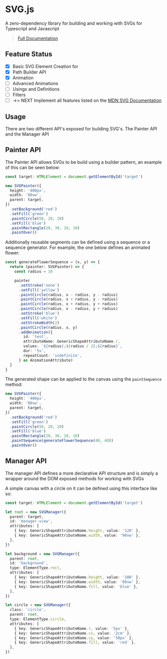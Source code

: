 # SVG.js

A zero-dependency library for building and working with SVGs for Typescript and Javascript

> [Full Documentation](https://nabeelvalley.github.io/svg-js/)

## Feature Status

- [x] Basic SVG Element Creation for
- [x] Path Builder API
- [x] Animation
- [ ] Advanced Animations
- [ ] Usings and Definitions
- [ ] Filters
- [ ] ->> NEXT Implement all features listed on the [MDN SVG Documentation](https://developer.mozilla.org/en-US/docs/Web/SVG/Element)

## Usage

There are two different API's exposed for building SVG's. The Painter API and the Manager API

## Painter API

The Painter API allows SVGs to be build using a builder pattern, an example of this can be seen below:

```ts
const target: HTMLElement = document.getElementById('target')

new SVGPainter({
  height: '400px',
  width: '80vw',
  parent: target,
})
  .setBackground('red')
  .setFill('green')
  .paintCircle(50, 20, 20)
  .setFill('blue')
  .paintRectangle(20, 30, 10, 10)
  .paintOver()
```

Additionally reusable segments can be defined using a sequence or a sequence generator. For example, the one below defines an animated flower:

```ts
const generateFlowerSequence = (x, y) => {
  return (painter: SVGPainter) => {
    const radius = 10

    painter
      .setStroke('none')
      .setFill('yellow')
      .paintCircle(radius, x - radius, y - radius)
      .paintCircle(radius, x + radius, y - radius)
      .paintCircle(radius, x + radius, y + radius)
      .paintCircle(radius, x - radius, y + radius)
      .setStroke('blue')
      .setFill('white')
      .setStrokeWidth(2)
      .paintCircle(radius, x, y)
      .addAnimation({
        id: 'test',
        attributeName: GenericShapeAttributeName.r,
        values: `${radius};${radius / 2};${radius}`,
        dur: '5s',
        repeatCount: 'indefinite',
      } as AnimationAttribute)
  }
}
```

The generated shape can be applied to the canvas using the `paintSequence` method:

```ts
new SVGPainter({
  height: '400px',
  width: '80vw',
  parent: target,
})
  .setBackground('red')
  .setFill('green')
  .paintCircle(50, 20, 20)
  .setFill('blue')
  .paintRectangle(20, 30, 10, 10)
  .paintSequence(generateFlowerSequence(40, 40))
  .paintOver()
```

## Manager API

The manager API defines a more declarative API structure and is simply a wrapper around the DOM exposed methods for working with SVGs

A simple canvas with a circle on it can be defined using this interface like so:

```ts
const target: HTMLElement = document.getElementById('target')

let root = new SVGManager({
  parent: target,
  id: 'manager-view',
  attributes: [
    { key: GenericShapeAttributeName.height, value: '120' },
    { key: GenericShapeAttributeName.width, value: '90vw' },
  ],
})

let background = new SVGManager({
  parent: root,
  id: 'background',
  type: ElementType.rect,
  attributes: [
    { key: GenericShapeAttributeName.height, value: '100' },
    { key: GenericShapeAttributeName.width, value: '80vw' },
    { key: GenericShapeAttributeName.fill, value: 'blue' },
  ],
})

let circle = new SVGManager({
  class: 'circle',
  parent: root,
  type: ElementType.circle,
  attributes: [
    { key: GenericShapeAttributeName.r, value: '5px' },
    { key: GenericShapeAttributeName.cx, value: '2cm' },
    { key: GenericShapeAttributeName.cy, value: '50px' },
    { key: GenericShapeAttributeName.fill, value: 'red' },
  ],
})
```
